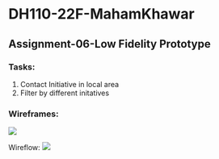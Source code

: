 # DH110-22F-MahamKhawar
## Assignment-06-Low Fidelity Prototype

### Tasks:
1. Contact Initiative in local area
2. Filter by different initatives

### Wireframes:
![](../wireframes.png)

Wireflow:
![](../wireflow.png)
